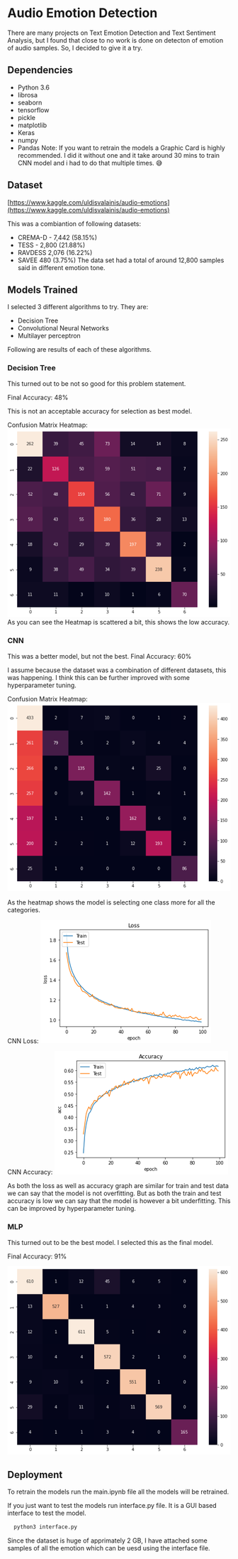
# Audio Emotion Detection

There are many projects on Text Emotion Detection and Text Sentiment Analysis, but I found that close to no work is done on detecton of emotion of audio samples. So, I decided to give it a try.

 
## Dependencies
* Python 3.6
* librosa   
* seaborn
* tensorflow
* pickle
* matplotlib
* Keras
* numpy 
* Pandas
Note: If you want to retrain the models a Graphic Card is highly recommended. I did it without one and it take around 30 mins to train CNN model and i had to do that multiple times. :sweat_smile:

## Dataset

[https://www.kaggle.com/uldisvalainis/audio-emotions](https://www.kaggle.com/uldisvalainis/audio-emotions)

This was a combiantion of following datasets:
* CREMA-D - 7,442 (58.15%)
* TESS - 2,800 (21.88%)
* RAVDESS 2,076 (16.22%)
* SAVEE 480 (3.75%) 
The data set had a total of around 12,800 samples said in different emotion tone.


## Models Trained

I selected 3 different algorithms to try. They are:
* Decision Tree
* Convolutional Neural Networks
* Multilayer perceptron

Following are results of each of these algorithms.


### Decision Tree

This turned out to be not so good for this problem statement.

Final Accuracy:  48%

This is not an acceptable accuracy for selection as best model.

Confusion Matrix Heatmap:
![](https://github.com/adityaray115/Audio_Emotion_Detection/blob/main/charts/Decision%20Tree.png?raw=true")
As you can see the Heatmap is scattered a bit, this shows the low accuracy.

### CNN 

This was a better model, but not the best.
Final Accuracy:  60%

I assume because the dataset was a combination of different datasets, this was happening. I think this can be further improved with some hyperparameter tuning.

Confusion Matrix Heatmap:
![](https://github.com/adityaray115/Audio_Emotion_Detection/blob/main/charts/CNN.png?raw=true")

As the heatmap shows the model is selecting one class more for all the categories.

CNN Loss: 
![](https://github.com/adityaray115/Audio_Emotion_Detection/blob/main/charts/CNN%20Loss.png?raw=true")

CNN Accuracy: 
![](https://github.com/adityaray115/Audio_Emotion_Detection/blob/main/charts/CNN%20Accuracy.png?raw=true")

As both the loss as well as accuracy graph are similar for train and test data we can say that the model is not overfitting. But as both the train and test accuracy is low we can say that the model is however a bit underfitting. This can be improved by hyperparameter tuning.


### MLP

This turned out to be the best model. I selected this as the final model.

Final Accuracy: 91%

![](https://github.com/adityaray115/Audio_Emotion_Detection/blob/main/charts/MLP.png?raw=true")


## Deployment

To retrain the models run the main.ipynb file all the models will be retrained.

If you just want to test the models run interface.py file. It is a GUI based interface to test the model.
```bash
  python3 interface.py
```
Since the dataset is huge of apprimately 2 GB, I have attached some samples of all the emotion which can be uesd using the interface file.
